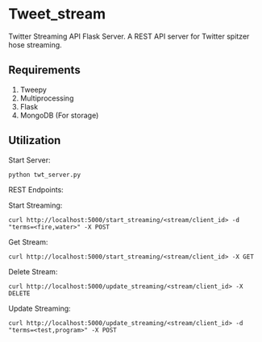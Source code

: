Tweet_stream
============

Twitter Streaming API Flask Server. A REST API server for Twitter spitzer hose streaming. 


## Requirements
1. Tweepy
2. Multiprocessing
3. Flask
4. MongoDB (For storage)

## Utilization

Start Server:
```
python twt_server.py
```

REST Endpoints:

Start Streaming:
```
curl http://localhost:5000/start_streaming/<stream/client_id> -d "terms=<fire,water>" -X POST
```

Get Stream:
```
curl http://localhost:5000/start_streaming/<stream/client_id> -X GET
```

Delete Stream:
```
curl http://localhost:5000/update_streaming/<stream/client_id> -X DELETE
```

Update Streaming:
```
curl http://localhost:5000/update_streaming/<stream/client_id> -d "terms=<test,program>" -X POST
```
